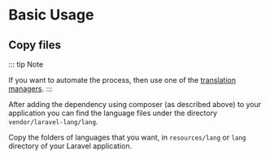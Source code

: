 # Basic Usage

## Copy files

::: tip Note

If you want to automate the process, then use one of the [translation managers](installation/managers.md).
:::

After adding the dependency using composer (as described above) to your application you can find the language files under the directory `vendor/laravel-lang/lang`.

Copy the folders of languages that you want, in `resources/lang` or `lang` directory of your Laravel application.
